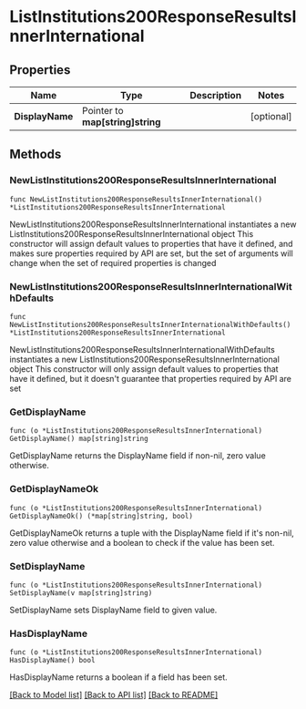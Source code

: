 # ListInstitutions200ResponseResultsInnerInternational

## Properties

Name | Type | Description | Notes
------------ | ------------- | ------------- | -------------
**DisplayName** | Pointer to **map[string]string** |  | [optional] 

## Methods

### NewListInstitutions200ResponseResultsInnerInternational

`func NewListInstitutions200ResponseResultsInnerInternational() *ListInstitutions200ResponseResultsInnerInternational`

NewListInstitutions200ResponseResultsInnerInternational instantiates a new ListInstitutions200ResponseResultsInnerInternational object
This constructor will assign default values to properties that have it defined,
and makes sure properties required by API are set, but the set of arguments
will change when the set of required properties is changed

### NewListInstitutions200ResponseResultsInnerInternationalWithDefaults

`func NewListInstitutions200ResponseResultsInnerInternationalWithDefaults() *ListInstitutions200ResponseResultsInnerInternational`

NewListInstitutions200ResponseResultsInnerInternationalWithDefaults instantiates a new ListInstitutions200ResponseResultsInnerInternational object
This constructor will only assign default values to properties that have it defined,
but it doesn't guarantee that properties required by API are set

### GetDisplayName

`func (o *ListInstitutions200ResponseResultsInnerInternational) GetDisplayName() map[string]string`

GetDisplayName returns the DisplayName field if non-nil, zero value otherwise.

### GetDisplayNameOk

`func (o *ListInstitutions200ResponseResultsInnerInternational) GetDisplayNameOk() (*map[string]string, bool)`

GetDisplayNameOk returns a tuple with the DisplayName field if it's non-nil, zero value otherwise
and a boolean to check if the value has been set.

### SetDisplayName

`func (o *ListInstitutions200ResponseResultsInnerInternational) SetDisplayName(v map[string]string)`

SetDisplayName sets DisplayName field to given value.

### HasDisplayName

`func (o *ListInstitutions200ResponseResultsInnerInternational) HasDisplayName() bool`

HasDisplayName returns a boolean if a field has been set.


[[Back to Model list]](../README.md#documentation-for-models) [[Back to API list]](../README.md#documentation-for-api-endpoints) [[Back to README]](../README.md)


